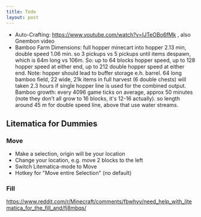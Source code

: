 ```yaml
---
title: Todo
layout: post
---
```


* Auto-Crafting: https://www.youtube.com/watch?v=IJTeOBo6fMk , also Gnembon video
* Bamboo Farm Dimensions:  full hopper minecart into hopper 2.13 min,
  double speed 1.06 min.  so 3 pickups vs 5 pickups until items despawn,
  which is 64m long vs 106m.  So: up to 64 blocks hopper speed,
  up to 128 hopper speed at either end, up to 212 double hopper speed at either end.
  Note: hopper should lead to buffer storage e.h. barrel. 64 long bamboo field,
  22 wide, 21k items in full harvest (6 double chests) will taken 2.3 hours
  if single hopper line is used for the combined output. Bamboo growth:
  every 4096 game ticks on average, approx 50 minutes (note they don't all grow
  to 16 blocks, it's 12-16 actually). so length around 45 m for double speed line,
  above that use water streams.


## Litematica for Dummies

### Move

* Make a selection, origin will be your location
* Change your location, e.g. move 2 blocks to the left
* Switch Litematica-mode to Move
* Hotkey for "Move entire Selection" (no default)


### Fill

https://www.reddit.com/r/Minecraft/comments/fbwhyv/need_help_with_litematica_for_the_fill_and/fj8mbqs/
